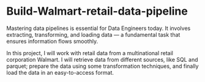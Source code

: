# Build-Walmart-retail-data-pipeline

Mastering data pipelines is essential for Data Engineers today. It involves extracting, transforming, and loading data — a fundamental task that ensures information flows smoothly.

In this project, I will work with retail data from a multinational retail corporation Walmart. I will retrieve data from different sources, like SQL and parquet; prepare the data using some transformation techniques, and finally load the data in an easy-to-access format.
